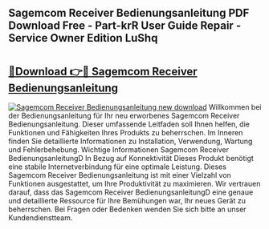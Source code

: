 ## Sagemcom Receiver Bedienungsanleitung PDF Download Free - Part-krR User Guide Repair - Service Owner Edition LuShq

# <h2><a href="http://df59qp.blite.top/?on=Sagemcom+Receiver+Bedienungsanleitung">🔗Download 👉🔴 Sagemcom Receiver Bedienungsanleitung</a></h2>

[![Sagemcom Receiver Bedienungsanleitung new download](https://i.imgur.com/lujVjoI.png)](http://df59qp.blite.top/?on=Sagemcom+Receiver+Bedienungsanleitung)
Willkommen bei der Bedienungsanleitung für Ihr neu erworbenes Sagemcom Receiver Bedienungsanleitung. Dieser umfassende Leitfaden soll Ihnen helfen, die Funktionen und Fähigkeiten Ihres Produkts zu beherrschen. Im Inneren finden Sie detaillierte Informationen zu Installation, Verwendung, Wartung und Fehlerbehebung. Wichtige Informationen Sagemcom Receiver BedienungsanleitungD In Bezug auf Konnektivität Dieses Produkt benötigt eine stabile Internetverbindung für eine optimale Leistung. Dieses Sagemcom Receiver Bedienungsanleitung ist mit einer Vielzahl von Funktionen ausgestattet, um Ihre Produktivität zu maximieren. Wir vertrauen darauf, dass das Sagemcom Receiver BedienungsanleitungD eine genaue und detaillierte Ressource für Ihre Bemühungen war, Ihr neues Gerät zu beherrschen. Bei Fragen oder Bedenken wenden Sie sich bitte an unser Kundendienstteam.
